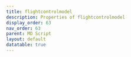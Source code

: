 ```yaml
---
title: flightcontrolmodel
description: Properties of flightcontrolmodel
display_order: 63
nav_order: 63
parent: MD Script
layout: default
datatable: true
---
```



